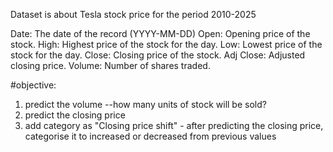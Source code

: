 Dataset is about Tesla stock price for the period 2010-2025

Date: The date of the record (YYYY-MM-DD)
Open: Opening price of the stock.
High: Highest price of the stock for the day.
Low: Lowest price of the stock for the day.
Close: Closing price of the stock.
Adj Close: Adjusted closing price.
Volume: Number of shares traded.


#objective:
1. predict the volume --how many units of stock will be sold?
2. predict the closing price 
3. add category as "Closing price shift" - after predicting the closing price, categorise it to increased or decreased from previous values